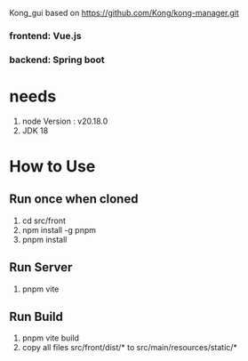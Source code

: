 Kong_gui based on https://github.com/Kong/kong-manager.git

### frontend: Vue.js
### backend: Spring boot

# needs
1. node Version : v20.18.0
2. JDK 18

# How to Use

## Run once when cloned
1. cd src/front
2. npm install -g pnpm
3. pnpm install


## Run Server

1. pnpm vite

## Run Build
1. pnpm vite build
2. copy all files src/front/dist/* to src/main/resources/static/* 



